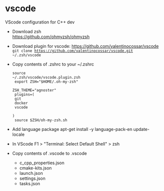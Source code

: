 # vscode
VScode configuration for C++ dev

- Download zsh<br>
https://github.com/ohmyzsh/ohmyzsh
- Download plugin for vscode: https://github.com/valentinocossar/vscode<br>
    <code>git clone https://github.com/valentinocossar/vscode.git ~/.zsh/vscode</code>
- Copy contents of .zshrc to your ~/.zshrc 
<code><p>source ~/.zsh/vscode/vscode.plugin.zsh<br>
export ZSH="$HOME/.oh-my-zsh"<br>
ZSH_THEME="agnoster"<br>
plugins=(<br>
  git<br>
  docker<br>
  vscode<br>
)<br>
source $ZSH/oh-my-zsh.sh</p></code>

- Add language package
apt-get install -y language-pack-en
update-locale

- In VScode
F1 > "Terminal: Select Default Shell" > zsh

- Copy contents of .vscode to .vscode
    - c_cpp_properties.json
    - cmake-kits.json
    - launch.json
    - settings.json
    - tasks.json 
